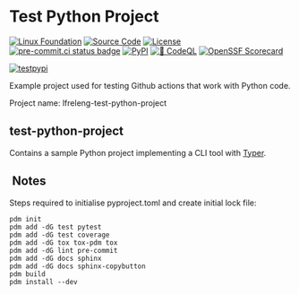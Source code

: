 # Test Python Project

<!--
# SPDX-License-Identifier: Apache-2.0
# SPDX-FileCopyrightText: 2025 The Linux Foundation
-->

<!-- prettier-ignore-start -->
<!-- markdownlint-disable-next-line MD013 -->
[![Linux Foundation](https://img.shields.io/badge/Linux-Foundation-blue)](https://linuxfoundation.org//) [![Source Code](https://img.shields.io/badge/GitHub-100000?logo=github&logoColor=white&color=blue)](https://github.com/lfreleng-actions/test-python-project) [![License](https://img.shields.io/badge/License-Apache_2.0-blue.svg)](https://opensource.org/licenses/Apache-2.0) [![pre-commit.ci status badge]][pre-commit.ci results page] [![PyPI](https://img.shields.io/pypi/v/lfreleng-test-python-project?logo=python&logoColor=white&color=blue)](https://pypi.org/project/lfreleng-test-python-project) [![🔐 CodeQL](https://github.com/lfreleng-actions/test-python-project/actions/workflows/codeql.yaml/badge.svg)](https://github.com/lfreleng-actions/test-python-project/actions/workflows/codeql.yaml) [![OpenSSF Scorecard](https://api.scorecard.dev/projects/github.com/lfreleng-actions/test-python-project//badge)](https://scorecard.dev/viewer/?uri=github.com/lfreleng-actions/test-python-project/)

[![testpypi](https://img.shields.io/pypi/v/lfreleng-test-python-project?logo=python&label=testpypi&logoColor=white&color=32C955&pypiBaseUrl=https://test.pypi.org)](https://test.pypi.org/project/lfreleng-test-python-project)
<!-- prettier-ignore-end -->

Example project used for testing Github actions that work with Python code.

Project name: lfreleng-test-python-project

## test-python-project

<!-- markdownlint-disable MD013 -->
Contains a sample Python project implementing a CLI tool with [Typer](https://typer.tiangolo.com/).
<!-- markdownlint-enable MD013 -->

<!--
# The section below renders the badges displayed at the top of the page
-->

##  Notes

Steps required to initialise pyproject.toml and create initial lock file:

```console
pdm init
pdm add -dG test pytest
pdm add -dG test coverage
pdm add -dG tox tox-pdm tox
pdm add -dG lint pre-commit
pdm add -dG docs sphinx
pdm add -dG docs sphinx-copybutton
pdm build
pdm install --dev
```

[pre-commit.ci results page]: https://results.pre-commit.ci/latest/github/lfreleng-actions/test-python-project/main
[pre-commit.ci status badge]: https://results.pre-commit.ci/badge/github/lfreleng-actions/test-python-project/main.svg
